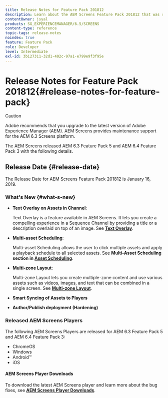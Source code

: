 ```yaml
---
title: Release Notes for Feature Pack 201812
description: Learn about the AEM Screens Feature Pack 201812 that was released on January 16, 2019.
contentOwner: jsyal
products: SG_EXPERIENCEMANAGER/6.5/SCREENS
content-type: reference
topic-tags: release-notes
noindex: true
feature: Feature Pack
role: Developer
level: Intermediate
exl-id: 3b127311-32d1-402c-97a1-e799e9f3f95e
---
```

# Release Notes for Feature Pack 201812{#release-notes-for-feature-pack}

>[!CAUTION]
>
>Adobe recommends that you upgrade to the latest version of Adobe Experience Manager (AEM). AEM Screens provides maintenance support for the AEM 6.3 Screens platform.

The AEM Screens released AEM 6.3 Feature Pack 5 and AEM 6.4 Feature Pack 3 with the following details.

## Release Date {#release-date}

The Release Date for AEM Screens Feature Pack 201812 is January 16, 2019.

### What's New {#what-s-new}

* **Text Overlay on Assets in Channel**:

  Text Overlay is a feature available in AEM Screens. It lets you create a compelling experience in a Sequence Channel by providing a title or a description overlaid on top of an image. See [**Text Overlay**](text-overlay.md).

* **Multi-asset Scheduling**:

  Multi-asset Scheduling allows the user to click multiple assets and apply a playback schedule to all selected assets. See **Multi-Asset Scheduling **section in** [Asset Scheduling](asset-level-scheduling.md)**.

* **Multi-zone Layout**:

  Multi-zone Layout lets you create multiple-zone content and use various assets such as videos, images, and text that can be combined in a single screen. See **[Multi-zone Layout](multi-zone-layout-aem-screens.md)**.

* **Smart Syncing of Assets to Players**
* **Author/Publish deployment (Hardening)**

### Released AEM Screens Players

The following AEM Screens Players are released for AEM 6.3 Feature Pack 5 and AEM 6.4 Feature Pack 3:

* ChromeOS
* Windows
* Android&trade;
* iOS

#### AEM Screens Player Downloads

To download the latest AEM Screens player and learn more about the bug fixes, see [**AEM Screens Player Downloads**](https://download.macromedia.com/screens/).

